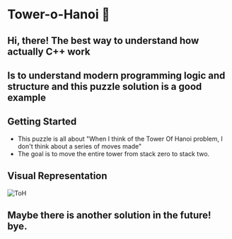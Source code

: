 # Tower-o-Hanoi 🧊
## Hi, there! The best way to understand how actually C++ work </br>
## Is to understand modern programming logic and structure and this puzzle solution is a good example

## Getting Started
* This puzzle is all about "When I think of the Tower Of Hanoi problem,
 I don't think about a series of moves made" </br>
* The goal is to move the entire tower from stack zero to stack two.

<!-- ABOUT THE PROJECT -->
## Visual Representation </br>
![ToH](https://user-images.githubusercontent.com/26097164/141504432-f6d18636-a719-4148-a868-dd26309b107f.png)


 
<!-- Maybe -->
## Maybe there is another solution in the future! bye.
